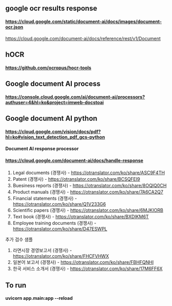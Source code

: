 ## google ocr results response

#### https://cloud.google.com/static/document-ai/docs/images/document-ocr.json

https://cloud.google.com/document-ai/docs/reference/rest/v1/Document


## hOCR

#### https://github.com/ocropus/hocr-tools



## Google document AI process

#### https://console.cloud.google.com/ai/document-ai/processors?authuser=4&hl=ko&project=imweb-docstoai


## Google document AI python

#### https://cloud.google.com/vision/docs/pdf?hl=ko#vision_text_detection_pdf_gcs-python


#### Document AI response processor

#### https://cloud.google.com/document-ai/docs/handle-response


####

1. Legal documents (경쟁사) - https://otranslator.com/ko/share/ASC9F4TH
2. Patent (경쟁사) - https://otranslator.com/ko/share/BCSQFEI9
3. Buesiness reports (경쟁사) - https://otranslator.com/ko/share/8OQIQ0CH
4. Product manuals (경쟁사) - https://otranslator.com/ko/share/7A6CA2Q7
5. Financial statements (경쟁사) - https://otranslator.com/ko/share/Q1V233G6
6. Scientific papers (경쟁사) - https://otranslator.com/ko/share/6MJKIORB
7. Text book (경쟁사) - https://otranslator.com/ko/share/BXDIKM6T
8. Employee training documents (경쟁사) - https://otranslator.com/ko/share/D47ESWPL

추가 검수 샘플
1.  라면시장 경영보고서 (경쟁사) - https://otranslator.com/ko/share/FHCFVHWX
2. 일본어 보고서 (경쟁사) - https://otranslator.com/ko/share/FBHFQNHI
3. 한국 서비스 소개서 (경쟁사) - https://otranslator.com/ko/share/17M6FF6X


## To run 
#### uvicorn app.main:app --reload
